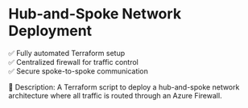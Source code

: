 # Hub-and-Spoke Network Deployment

✅ Fully automated Terraform setup  
✅ Centralized firewall for traffic control  
✅ Secure spoke-to-spoke communication  

📜 Description:
A Terraform script to deploy a hub-and-spoke network architecture where all traffic is routed through an Azure Firewall.